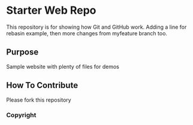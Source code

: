# Starter Web Repo

This repository is for showing how Git and GitHub work.
Adding a line for rebasin example, then more changes from myfeature
branch too.

## Purpose

Sample website with plenty of files for demos

## How To Contribute

Please fork this repository

### Copyright


